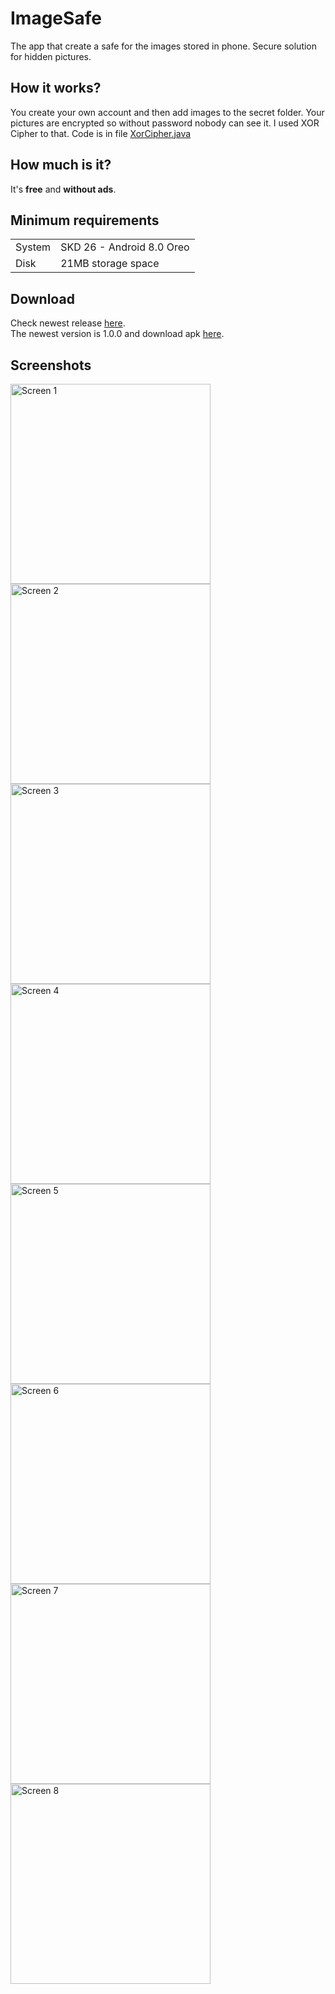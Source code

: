 # ImageSafe
The app that create a safe for the images stored in phone. Secure solution for hidden pictures.

## How it works?
You create your own account and then add images to the secret folder. Your pictures are encrypted so without password nobody can see it.
I used XOR Cipher to that. Code is in file <a target="_blank" href="https://github.com/JediSebas/ImageSafe/blob/master/app/src/main/java/com/jedisebas/imagesafe/XorCipher.java">XorCipher.java</a>

## How much is it?
It's <b>free</b> and <b>without ads</b>.

## Minimum requirements
<table>
  <tr>
    <td>System</td>
    <td>SKD 26 - Android 8.0 Oreo</td>
  </tr>
  <tr>
    <td>Disk</td>
    <td>21MB storage space</td>
  </tr>
</table>

## Download
Check newest release <a target="_blank" href="https://github.com/JediSebas/ImageSafe/releases">here</a>. <br />
The newest version is 1.0.0 and download apk <a target="_blank" href="https://github.com/JediSebas/ImageSafe/releases/download/v1.0.0/ImageSafe.v1.0.0.apk">here</a>.

## Screenshots

<img src="https://github.com/JediSebas/ImageSafe/blob/master/images/1.png"
  alt="Screen 1"
  style="float: left; margin-right: 10px;"
  width="320" />

<img src="https://github.com/JediSebas/ImageSafe/blob/master/images/2.png"
  alt="Screen 2"
  style="float: left; margin-right: 10px;"
  width="320" />

<img src="https://github.com/JediSebas/ImageSafe/blob/master/images/3.png"
  alt="Screen 3"
  style="float: left; margin-right: 10px;"
  width="320" />
  
<img src="https://github.com/JediSebas/ImageSafe/blob/master/images/4.png"
  alt="Screen 4"
  style="float: left; margin-right: 10px;"
  width="320" />
  
<img src="https://github.com/JediSebas/ImageSafe/blob/master/images/5.png"
  alt="Screen 5"
  style="float: left; margin-right: 10px;"
  width="320" />
  
<img src="https://github.com/JediSebas/ImageSafe/blob/master/images/6.png"
  alt="Screen 6"
  style="float: left; margin-right: 10px;"
  width="320" />
  
<img src="https://github.com/JediSebas/ImageSafe/blob/master/images/7.png"
  alt="Screen 7"
  style="float: left; margin-right: 10px;"
  width="320" />
  
<img src="https://github.com/JediSebas/ImageSafe/blob/master/images/8.png"
  alt="Screen 8"
  style="float: left; margin-right: 10px;"
  width="320" />
